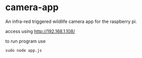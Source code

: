 # camera-app
An infra-red triggered wildlife camera app for the raspberry pi.


access using http://192.168.1.108/

to run program use
```
sudo node app.js
```